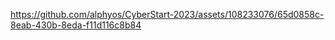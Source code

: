 

https://github.com/alphyos/CyberStart-2023/assets/108233076/65d0858c-8eab-430b-8eda-f11d116c8b84

